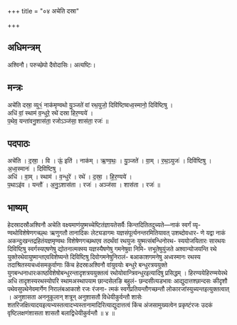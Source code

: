 +++
title = "०४ अचेति दस्रा"

+++
## अधिमन्त्रम्
अश्विनौ। परुच्छेपो दैवोदासिः। अत्यष्टिः।

## मन्त्रः
अचे॑ति दस्रा॒ व्यु१॒॑ नाक॑मृण्वथो यु॒ञ्जते॑ वां रथ॒युजो॒ दिवि॑ष्टिष्वध्व॒स्मानो॒ दिवि॑ष्टिषु ।  
अधि॑ वां॒ स्थाम॑ व॒न्धुरे॒ रथे॑ दस्रा हिर॒ण्यये॑ ।  
प॒थेव॒ यन्ता॑वनु॒शास॑ता॒ रजोऽञ्ज॑सा॒ शास॑ता॒ रजः॑ ॥

## पदपाठः
अचे॑ति । द॒स्रा॒ । वि । ऊं॒ इति॑ । नाक॑म् । ऋ॒ण्व॒थः॒ । यु॒ञ्जते॑ । वा॒म् । र॒थ॒ऽयुजः॑ । दिवि॑ष्टिषु । अ॒ध्व॒स्मानः॑ । दिवि॑ष्टिषु ।  
अधि॑ । वा॒म् । स्थाम॑ । व॒न्धुरे॑ । रथे॑ । द॒स्रा॒ । हि॒र॒ण्यये॑ ।  
प॒थाऽइ॑व । यन्तौ॑ । अ॒नु॒ऽशास॑ता । रजः॑ । अञ्ज॑सा । शास॑ता । रजः॑ ॥

## भाष्यम्
हेदस्रादस्रौअश्विनौ अचेति वक्ष्यमाणंयुष्मच्चेष्टितंज्ञायतेसर्वैः किन्तदितितदुच्यते—नाकं स्वर्गं व्यृ- ण्वथोविशेषेणगच्छ्थः ऋणुगतौ तानादिकः लेट्यडागमः यज्ञसंपूर्त्यनन्तरमितियावत् उशब्दोवधार- णे यद्वा नाकं अकन्दुःखन्तद्रहितंयज्ञमृण्वथः विशेषेणगच्छथएव तदर्थंवां रथयुजः युष्मत्संबन्धिनोरथ- स्ययोजयितारः सारथयः दिविष्टिषु स्वर्गस्यएषणेषु द्योतनात्मक्स्य यज्ञस्यैषणेषु गमनेषुवा निमि- त्तभूतेषुयुंजते अश्वान्योजयन्ति रथे युक्तेरथेवायुष्मान्तएवविशेष्यन्ते दिविष्टिषु दिवोगमनेषुनिरालं- बआकाशगमनेषु अध्वस्मानः रथस्य तदाश्रितस्यचध्वंसमकुर्वाणाः किंच हेदस्राअश्विनौ वांयुवयोः बन्धुरे बन्धुरत्रययुक्ते युगबन्धनाधारःकाष्ठविशेषोबन्धुरन्तादृशत्रययुक्तत्वं रथोयोवान्त्रिवन्धुरइत्यादिषु प्रसिद्धम् । हिरण्ययेहिरण्मयेरथे अधि तादृशस्यरथस्योपरि स्थामअस्थापयाम छान्दसेलङि बहुलं- छन्दसीत्यडभावः आद्युदात्तश्छान्दसः कीदृशौ पथेवसुपथेनेवमार्गेण निरालंबआकाशे रजः रंजना- त्मकं स्वर्गंप्रतियन्तौगच्छन्तौ लोकारजांस्युच्यन्तइत्युक्तत्वात् । अनुशासता अननुकूलान् शत्रून् अनुशासतौ विधेयीकुर्वन्तौ शासेः शतरिजक्षित्यादयइत्यभ्यस्तत्वादभ्यस्तानामादिरित्याद्युदात्तत्वं किंच अंजसामुख्यत्वेन प्रकृष्टंरजः उदकं वृष्टिलक्षणंशासता शासतौ बलाद्विधेयीकुर्वन्तौ ॥ ४ ॥
